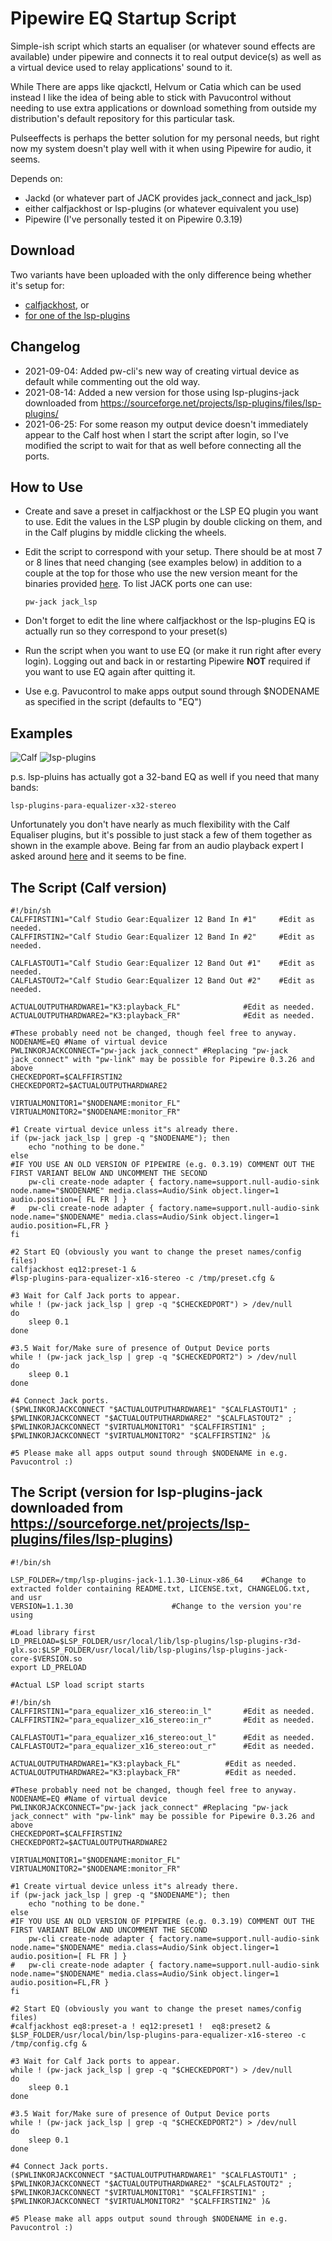# Pipewire EQ Startup Script
Simple-ish script which starts an equaliser (or whatever sound effects are available) under pipewire and connects it to real output device(s) as well as a virtual device used to relay applications' sound to it.

While There are apps like qjackctl, Helvum or Catia which can be used instead I like the idea of being able to stick with Pavucontrol without needing to use extra applications or download something from outside my distribution's default repository for this particular task.

Pulseeffects is perhaps the better solution for my personal needs, but right now my system doesn't play well with it when using Pipewire for audio, it seems.

Depends on:
- Jackd (or whatever part of JACK provides jack_connect and jack_lsp)
- either calfjackhost or lsp-plugins (or whatever equivalent you use)
- Pipewire (I've personally tested it on Pipewire 0.3.19)

## Download
Two variants have been uploaded with the only difference being whether it's setup for:
- [calfjackhost](https://github.com/d-wid/pipewire-eq-startup-script/blob/main/start-calf.sh), or
- [for one of the lsp-plugins](https://github.com/d-wid/pipewire-eq-startup-script/blob/main/start-lspeq.sh)

## Changelog
- 2021-09-04: Added pw-cli's new way of creating virtual device as default while commenting out the old way.
- 2021-08-14: Added a new version for those using lsp-plugins-jack downloaded from https://sourceforge.net/projects/lsp-plugins/files/lsp-plugins/
- 2021-06-25: For some reason my output device doesn't immediately appear to the Calf host when I start the script after login, so I've modified the script to wait for that as well before connecting all the ports.

## How to Use
- Create and save a preset in calfjackhost or the LSP EQ plugin you want to use. Edit the values in the LSP plugin by double clicking on them, and in the Calf plugins by middle clicking the wheels.
- Edit the script to correspond with your setup. There should be at most 7 or 8 lines that need changing (see examples below) in addition to a couple at the top for those who use the new version meant for the binaries provided [here](https://sourceforge.net/projects/lsp-plugins/files/lsp-plugins). To list JACK ports one can use:

      pw-jack jack_lsp

- Don't forget to edit the line where calfjackhost or the lsp-plugins EQ is actually run so they correspond to your preset(s)
- Run the script when you want to use EQ (or make it run right after every login). Logging out and back in or restarting Pipewire **NOT** required if you want to use EQ again after quitting it.
- Use e.g. Pavucontrol to make apps output sound through $NODENAME as specified in the script (defaults to "EQ")

## Examples
![Calf](https://github.com/d-wid/pipewire-eq-startup-script/blob/main/calf.png)
![lsp-plugins](https://github.com/d-wid/pipewire-eq-startup-script/blob/main/lsp.png)

p.s. lsp-pluins has actually got a 32-band EQ as well if you need that many bands:

    lsp-plugins-para-equalizer-x32-stereo

Unfortunately you don't have nearly as much flexibility with the Calf Equaliser plugins, but it's possible to just stack a few of them together as shown in the example above. Being far from an audio playback expert I asked around [here](https://www.reddit.com/r/oratory1990/comments/nnazlb/does_splitting_an_eq_preset_into_a_series_of/) and it seems to be fine.

## The Script (Calf version)



    #!/bin/sh
    CALFFIRSTIN1="Calf Studio Gear:Equalizer 12 Band In #1"		#Edit as needed.
    CALFFIRSTIN2="Calf Studio Gear:Equalizer 12 Band In #2"		#Edit as needed.
    
    CALFLASTOUT1="Calf Studio Gear:Equalizer 12 Band Out #1"	#Edit as needed.
    CALFLASTOUT2="Calf Studio Gear:Equalizer 12 Band Out #2"	#Edit as needed.
    
    ACTUALOUTPUTHARDWARE1="K3:playback_FL"				#Edit as needed.
    ACTUALOUTPUTHARDWARE2="K3:playback_FR"				#Edit as needed.
    
    #These probably need not be changed, though feel free to anyway.
    NODENAME=EQ #Name of virtual device
    PWLINKORJACKCONNECT="pw-jack jack_connect" #Replacing "pw-jack jack_connect" with "pw-link" may be possible for Pipewire 0.3.26 and above
    CHECKEDPORT=$CALFFIRSTIN2
    CHECKEDPORT2=$ACTUALOUTPUTHARDWARE2
    
    VIRTUALMONITOR1="$NODENAME:monitor_FL"
    VIRTUALMONITOR2="$NODENAME:monitor_FR"
    
    #1 Create virtual device unless it"s already there.
    if (pw-jack jack_lsp | grep -q "$NODENAME"); then
	    echo "nothing to be done."
    else
    #IF YOU USE AN OLD VERSION OF PIPEWIRE (e.g. 0.3.19) COMMENT OUT THE FIRST VARIANT BELOW AND UNCOMMENT THE SECOND
    	pw-cli create-node adapter { factory.name=support.null-audio-sink node.name="$NODENAME" media.class=Audio/Sink object.linger=1 audio.position=[ FL FR ] }
    #	pw-cli create-node adapter { factory.name=support.null-audio-sink node.name="$NODENAME" media.class=Audio/Sink object.linger=1 audio.position=FL,FR }
    fi
    
    #2 Start EQ (obviously you want to change the preset names/config files)
    calfjackhost eq12:preset-1 &
    #lsp-plugins-para-equalizer-x16-stereo -c /tmp/preset.cfg &
    
    #3 Wait for Calf Jack ports to appear.
    while ! (pw-jack jack_lsp | grep -q "$CHECKEDPORT") > /dev/null
    do
	    sleep 0.1
    done
    
    #3.5 Wait for/Make sure of presence of Output Device ports
	while ! (pw-jack jack_lsp | grep -q "$CHECKEDPORT2") > /dev/null
	do
		sleep 0.1
	done

    #4 Connect Jack ports.
    ($PWLINKORJACKCONNECT "$ACTUALOUTPUTHARDWARE1" "$CALFLASTOUT1" ;
    $PWLINKORJACKCONNECT "$ACTUALOUTPUTHARDWARE2" "$CALFLASTOUT2" ;
    $PWLINKORJACKCONNECT "$VIRTUALMONITOR1" "$CALFFIRSTIN1" ;
    $PWLINKORJACKCONNECT "$VIRTUALMONITOR2" "$CALFFIRSTIN2" )&

    #5 Please make all apps output sound through $NODENAME in e.g. Pavucontrol :)
    
## The Script (version for lsp-plugins-jack downloaded from https://sourceforge.net/projects/lsp-plugins/files/lsp-plugins)

    #!/bin/sh

    LSP_FOLDER=/tmp/lsp-plugins-jack-1.1.30-Linux-x86_64	#Change to extracted folder containing README.txt, LICENSE.txt, CHANGELOG.txt, and usr
    VERSION=1.1.30						#Change to the version you're using

    #Load library first
    LD_PRELOAD=$LSP_FOLDER/usr/local/lib/lsp-plugins/lsp-plugins-r3d-glx.so:$LSP_FOLDER/usr/local/lib/lsp-plugins/lsp-plugins-jack-core-$VERSION.so
    export LD_PRELOAD

    #Actual LSP load script starts

    #!/bin/sh
    CALFFIRSTIN1="para_equalizer_x16_stereo:in_l"		#Edit as needed.
    CALFFIRSTIN2="para_equalizer_x16_stereo:in_r"		#Edit as needed.

    CALFLASTOUT1="para_equalizer_x16_stereo:out_l"		#Edit as needed.
    CALFLASTOUT2="para_equalizer_x16_stereo:out_r"		#Edit as needed.

    ACTUALOUTPUTHARDWARE1="K3:playback_FL"			#Edit as needed.
    ACTUALOUTPUTHARDWARE2="K3:playback_FR"			#Edit as needed.

    #These probably need not be changed, though feel free to anyway.
    NODENAME=EQ #Name of virtual device
    PWLINKORJACKCONNECT="pw-jack jack_connect" #Replacing "pw-jack jack_connect" with "pw-link" may be possible for Pipewire 0.3.26 and above
    CHECKEDPORT=$CALFFIRSTIN2
    CHECKEDPORT2=$ACTUALOUTPUTHARDWARE2

    VIRTUALMONITOR1="$NODENAME:monitor_FL"
    VIRTUALMONITOR2="$NODENAME:monitor_FR"

    #1 Create virtual device unless it"s already there.
    if (pw-jack jack_lsp | grep -q "$NODENAME"); then
	    echo "nothing to be done."
    else
    #IF YOU USE AN OLD VERSION OF PIPEWIRE (e.g. 0.3.19) COMMENT OUT THE FIRST VARIANT BELOW AND UNCOMMENT THE SECOND
    	pw-cli create-node adapter { factory.name=support.null-audio-sink node.name="$NODENAME" media.class=Audio/Sink object.linger=1 audio.position=[ FL FR ] }
    #	pw-cli create-node adapter { factory.name=support.null-audio-sink node.name="$NODENAME" media.class=Audio/Sink object.linger=1 audio.position=FL,FR }
    fi
    
    #2 Start EQ (obviously you want to change the preset names/config files)
    #calfjackhost eq8:preset-a ! eq12:preset1 !  eq8:preset2 &
    $LSP_FOLDER/usr/local/bin/lsp-plugins-para-equalizer-x16-stereo -c /tmp/config.cfg &

    #3 Wait for Calf Jack ports to appear.
    while ! (pw-jack jack_lsp | grep -q "$CHECKEDPORT") > /dev/null
    do
	    sleep 0.1
    done

    #3.5 Wait for/Make sure of presence of Output Device ports
    while ! (pw-jack jack_lsp | grep -q "$CHECKEDPORT2") > /dev/null
    do
	    sleep 0.1
    done

    #4 Connect Jack ports.
    ($PWLINKORJACKCONNECT "$ACTUALOUTPUTHARDWARE1" "$CALFLASTOUT1" ;
    $PWLINKORJACKCONNECT "$ACTUALOUTPUTHARDWARE2" "$CALFLASTOUT2" ;
    $PWLINKORJACKCONNECT "$VIRTUALMONITOR1" "$CALFFIRSTIN1" ;
    $PWLINKORJACKCONNECT "$VIRTUALMONITOR2" "$CALFFIRSTIN2" )&

    #5 Please make all apps output sound through $NODENAME in e.g. Pavucontrol :)

